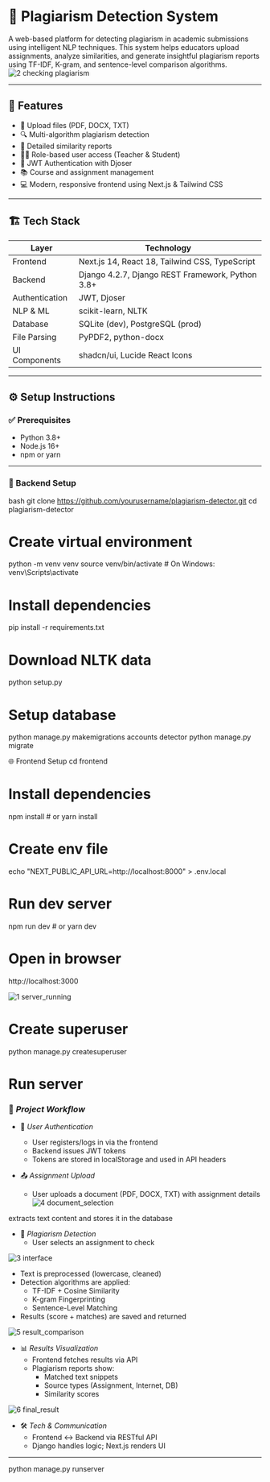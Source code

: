 # 🧠 Plagiarism Detection System

A web-based platform for detecting plagiarism in academic submissions using intelligent NLP techniques. This system helps educators upload assignments, analyze similarities, and generate insightful plagiarism reports using TF-IDF, K-gram, and sentence-level comparison algorithms.
![2 checking plagiarism](https://github.com/user-attachments/assets/1cfec2e4-513f-45c1-9828-264769669b66)

---

## 🚀 Features

- 📁 Upload files (PDF, DOCX, TXT)
- 🔍 Multi-algorithm plagiarism detection
- 🧾 Detailed similarity reports
- 👨‍🏫 Role-based user access (Teacher & Student)
- 🔐 JWT Authentication with Djoser
- 📚 Course and assignment management
- 💻 Modern, responsive frontend using Next.js & Tailwind CSS

---

## 🏗 Tech Stack

| Layer        | Technology                                |
|--------------|--------------------------------------------|
| Frontend     | Next.js 14, React 18, Tailwind CSS, TypeScript |
| Backend      | Django 4.2.7, Django REST Framework, Python 3.8+ |
| Authentication | JWT, Djoser |
| NLP & ML     | scikit-learn, NLTK |
| Database     | SQLite (dev), PostgreSQL (prod) |
| File Parsing | PyPDF2, python-docx |
| UI Components| shadcn/ui, Lucide React Icons |

---

## ⚙ Setup Instructions

### ✅ Prerequisites
- Python 3.8+
- Node.js 16+
- npm or yarn

---

### 🔧 Backend Setup

bash
git clone https://github.com/yourusername/plagiarism-detector.git
cd plagiarism-detector

# Create virtual environment
python -m venv venv
source venv/bin/activate  # On Windows: venv\Scripts\activate

# Install dependencies
pip install -r requirements.txt

# Download NLTK data
python setup.py

# Setup database
python manage.py makemigrations accounts detector
python manage.py migrate

🌐 Frontend Setup
cd frontend

# Install dependencies
npm install  # or yarn install

# Create env file
echo "NEXT_PUBLIC_API_URL=http://localhost:8000" > .env.local

# Run dev server
npm run dev  # or yarn dev

# Open in browser
http://localhost:3000

![1 server_running](https://github.com/user-attachments/assets/6f2540f7-fd64-4f1e-999e-789cc10e3688)

# Create superuser
python manage.py createsuperuser

# Run server

### 🔁 *Project Workflow*

- 🔐 *User Authentication*  
  - User registers/logs in via the frontend
  - Backend issues JWT tokens  
  - Tokens are stored in localStorage and used in API headers  

- 📤 *Assignment Upload*  
  - User uploads a document (PDF, DOCX, TXT) with assignment details
  ![4 document_selection](https://github.com/user-attachments/assets/410c870c-5fe9-4034-80e0-c120364b18bc)

extracts text content and stores it in the database  

- 🧪 *Plagiarism Detection*  
  - User selects an assignment to check

![3 interface](https://github.com/user-attachments/assets/155d9829-90e4-467e-9aa1-011c7686cd23)

  - Text is preprocessed (lowercase, cleaned)  
  - Detection algorithms are applied:
    - TF-IDF + Cosine Similarity
    - K-gram Fingerprinting
    - Sentence-Level Matching  
  - Results (score + matches) are saved and returned  

![5 result_comparison](https://github.com/user-attachments/assets/cd165d61-1979-476d-b2b9-4e3072402bd5)

- 📊 *Results Visualization*  
  - Frontend fetches results via API  
  - Plagiarism reports show:
    - Matched text snippets  
    - Source types (Assignment, Internet, DB)  
    - Similarity scores  

![6 final_result](https://github.com/user-attachments/assets/6fb2d49e-4ca9-4eb6-8a7c-1cfe0809cc2e)

- 🛠 *Tech & Communication*  
  - Frontend ↔ Backend via RESTful API  
  - Django handles logic; Next.js renders UI  

---
python manage.py runserver
